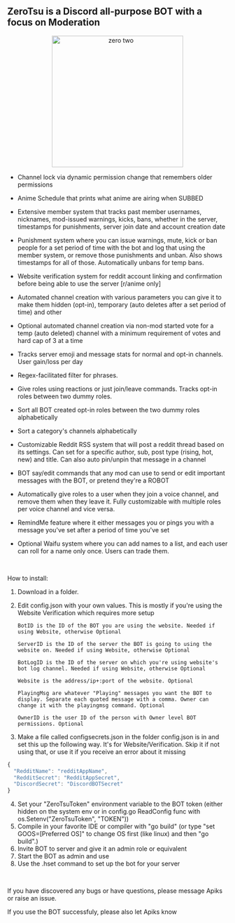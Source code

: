 ## ZeroTsu is a Discord all-purpose BOT with a focus on Moderation
<p align="center">
	<img src="https://images-wixmp-ed30a86b8c4ca887773594c2.wixmp.com/f/6e4868e2-f52b-4c7d-a984-d5027576b221/dch684c-818cbf96-b76b-4e75-8445-75d1497195b7.png?token=eyJ0eXAiOiJKV1QiLCJhbGciOiJIUzI1NiJ9.eyJzdWIiOiJ1cm46YXBwOjdlMGQxODg5ODIyNjQzNzNhNWYwZDQxNWVhMGQyNmUwIiwiaXNzIjoidXJuOmFwcDo3ZTBkMTg4OTgyMjY0MzczYTVmMGQ0MTVlYTBkMjZlMCIsIm9iaiI6W1t7InBhdGgiOiJcL2ZcLzZlNDg2OGUyLWY1MmItNGM3ZC1hOTg0LWQ1MDI3NTc2YjIyMVwvZGNoNjg0Yy04MThjYmY5Ni1iNzZiLTRlNzUtODQ0NS03NWQxNDk3MTk1YjcucG5nIn1dXSwiYXVkIjpbInVybjpzZXJ2aWNlOmZpbGUuZG93bmxvYWQiXX0.w_Pmn6zmDv4NcB9h-lPko3-7qnvGmLqVD7862q59XR8" alt="zero two" width="300" height="300">
</p

<br/>

* Channel lock via dynamic permission change that remembers older permissions

* Anime Schedule that prints what anime are airing when SUBBED

* Extensive member system that tracks past member usernames, nicknames, mod-issued warnings, kicks, bans, whether in the server, timestamps for punishments, server join date and account creation date

* Punishment system where you can issue warnings, mute, kick or ban people for a set period of time with the bot and log that using the member system, or remove those punishments and unban. Also shows timestamps for all of those. Automatically unbans for temp bans.

* Website verification system for reddit account linking and confirmation before being able to use the server [r/anime only]

* Automated channel creation with various parameters you can give it to make them hidden (opt-in), temporary (auto deletes after a set period of time) and other

* Optional automated channel creation via non-mod started vote for a temp (auto deleted) channel with a minimum requirement of votes and hard cap of 3 at a time

* Tracks server emoji and message stats for normal and opt-in channels. User gain/loss per day

* Regex-facilitated filter for phrases.

* Give roles using reactions or just join/leave commands. Tracks opt-in roles between two dummy roles.

* Sort all BOT created opt-in roles between the two dummy roles alphabetically

* Sort a category's channels alphabetically

* Customizable Reddit RSS system that will post a reddit thread based on its settings. Can set for a specific author, sub, post type (rising, hot, new) and title. Can also auto pin/unpin that message in a channel

* BOT say/edit commands that any mod can use to send or edit important messages with the BOT, or pretend they're a ROBOT

* Automatically give roles to a user when they join a voice channel, and remove them when they leave it. Fully customizable with multiple roles per voice channel and vice versa.

* RemindMe feature where it either messages you or pings you with a message you've set after a period of time you've set

* Optional Waifu system where you can add names to a list, and each user can roll for a name only once. Users can trade them.

<br/>

How to install:
1. Download in a folder.
2. Edit config.json with your own values. This is mostly if you're using the Website Verification which requires more setup

       BotID is the ID of the BOT you are using the website. Needed if using Website, otherwise Optional

       ServerID is the ID of the server the BOT is going to using the website on. Needed if using Website, otherwise Optional
       
       BotLogID is the ID of the server on which you're using website's bot log channel. Needed if using Website, otherwise Optional

       Website is the address/ip+:port of the website. Optional
	   
	   PlayingMsg are whatever "Playing" messages you want the BOT to display. Separate each quoted message with a comma. Owner can change it with the playingmsg command. Optional
	   
	   OwnerID is the user ID of the person with Owner level BOT permissions. Optional

3. Make a file called configsecrets.json in the folder config.json is in and set this up the following way. It's for Website/Verification. Skip it if not using that, or use it if you receive an error about it missing
```javascript
{
  "RedditName": "redditAppName",
  "RedditSecret": "RedditAppSecret",
  "DiscordSecret": "DiscordBOTSecret"
}
```
4. Set your "ZeroTsuToken" environment variable to the BOT token (either hidden on the system env or in config.go ReadConfig func with os.Setenv("ZeroTsuToken", "TOKEN"))
5. Compile in your favorite IDE or compiler with "go build" (or type "set GOOS=[Preferred OS]" to change OS first (like linux) and then "go build".)
6. Invite BOT to server and give it an admin role or equivalent
7. Start the BOT as admin and use
8. Use the .hset command to set up the bot for your server

<br/>

If you have discovered any bugs or have questions, please message Apiks or raise an issue.

If you use the BOT successfuly, please also let Apiks know
